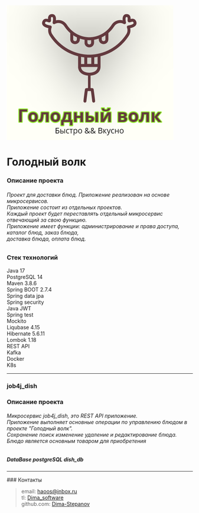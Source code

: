 ![logo_hungry_wolf.png](src%2Fmain%2Fresources%2Fstatic%2Fimg%2Flogo%2Flogo_hungry_wolf.png)

# Голодный волк

<h3>Описание проекта</h3>
<h6>
Проект для доставки блюд. Приложение реализован на основе микросервисов. <br>
Приложение состоит из отдельных проектов. <br>
Каждый проект будет переставлять отдельный микросервис отвечающий за свою функцию. <br>
Приложение имеет функции: администрирование и права доступа, каталог блюд, заказ блюда, <br>
доставка блюда, оплата блюд. <br>
</h6>

<h3>Стек технологий </h3>
Java 17 <br>
PostgreSQL 14 <br>
Maven 3.8.6 <br>
Spring BOOT 2.7.4 <br>
Spring data jpa <br>
Spring security <br>
Java JWT  <br>
Spring test <br>
Mockito <br>
Liqubase 4.15 <br>
Hibernate 5.6.11 <br>
Lombok 1.18 <br>
REST API <br>
Kafka <br>
Docker <br>
K8s <br>
<hr>

### job4j_dish

<h3>Описание проекта</h3>
<h6>
Микросервис job4j_dish, это REST API приложение. <br>
Приложение выполняет основные операции по управлению блюдом в проекте "Голодный волк". <br>
Сохранение поиск изменение удаление и редактирование блюда. Блюдо является основным товаром для приобретения<br>
</h6>

<h5>DataBase postgreSQL dish_db</h5>







<hr>
### Контакты

> email: [haoos@inbox.ru](mailto:haoos@inbox.ru) <br>
> tl: [Dima_software](https://t.me/Dima_software) <br>
> github.com: [Dima-Stepanov](https://github.com/Dima-Stepanov)
